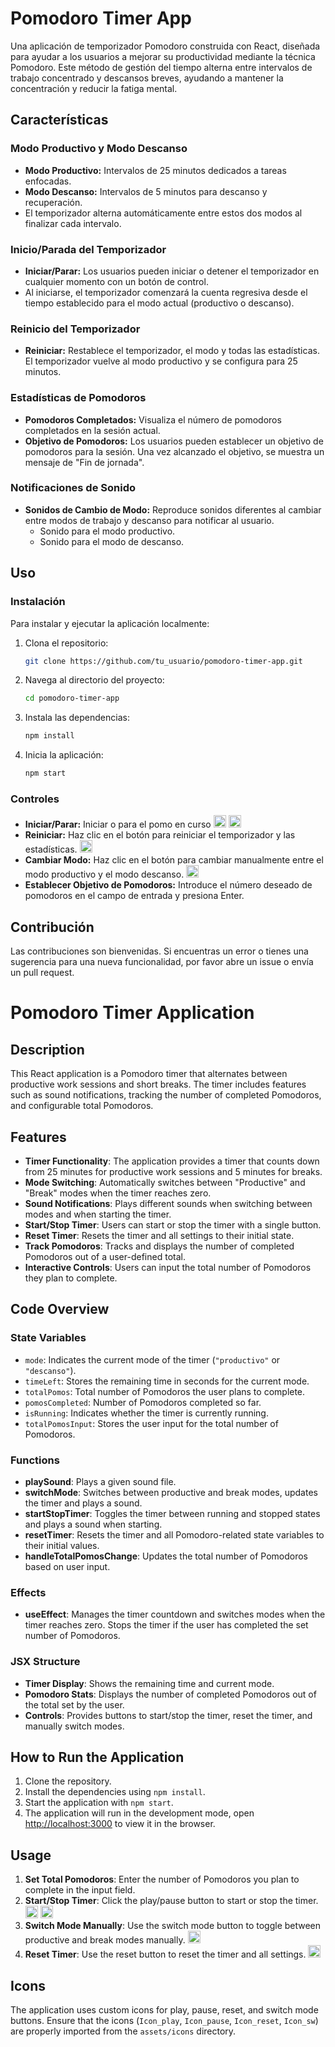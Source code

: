 # Pomodoro Timer App

Una aplicación de temporizador Pomodoro construida con React, diseñada para ayudar a los usuarios a mejorar su productividad mediante la técnica Pomodoro. Este método de gestión del tiempo alterna entre intervalos de trabajo concentrado y descansos breves, ayudando a mantener la concentración y reducir la fatiga mental.

## Características

### Modo Productivo y Modo Descanso

- **Modo Productivo:** Intervalos de 25 minutos dedicados a tareas enfocadas.
- **Modo Descanso:** Intervalos de 5 minutos para descanso y recuperación.
- El temporizador alterna automáticamente entre estos dos modos al finalizar cada intervalo.

### Inicio/Parada del Temporizador

- **Iniciar/Parar:** Los usuarios pueden iniciar o detener el temporizador en cualquier momento con un botón de control.
- Al iniciarse, el temporizador comenzará la cuenta regresiva desde el tiempo establecido para el modo actual (productivo o descanso).

### Reinicio del Temporizador

- **Reiniciar:** Restablece el temporizador, el modo y todas las estadísticas. El temporizador vuelve al modo productivo y se configura para 25 minutos.

### Estadísticas de Pomodoros

- **Pomodoros Completados:** Visualiza el número de pomodoros completados en la sesión actual.
- **Objetivo de Pomodoros:** Los usuarios pueden establecer un objetivo de pomodoros para la sesión. Una vez alcanzado el objetivo, se muestra un mensaje de "Fin de jornada".

### Notificaciones de Sonido

- **Sonidos de Cambio de Modo:** Reproduce sonidos diferentes al cambiar entre modos de trabajo y descanso para notificar al usuario.
  - Sonido para el modo productivo.
  - Sonido para el modo de descanso.

## Uso

### Instalación

Para instalar y ejecutar la aplicación localmente:

1. Clona el repositorio:
   ```bash
   git clone https://github.com/tu_usuario/pomodoro-timer-app.git
   ```
2. Navega al directorio del proyecto:
   ```bash
   cd pomodoro-timer-app
   ```
3. Instala las dependencias:
   ```bash
   npm install
   ```
4. Inicia la aplicación:
   ```bash
   npm start
   ```

### Controles

- **Iniciar/Parar:** Iniciar o para el pomo en curso <image src="src/assets/icons_png/img_play.png" height="20px" alt="Botón de Play"> <image src="src/assets/icons_png/img_pause.png" height="20px" alt="Botón de Pausa">
- **Reiniciar:** Haz clic en el botón para reiniciar el temporizador y las estadísticas. <image src="src/assets/icons_png/img_reset.png" height="20px" alt="Botón reset">
- **Cambiar Modo:** Haz clic en el botón para cambiar manualmente entre el modo productivo y el modo descanso. <image src="src/assets/icons_png/img_swicht.png" height="20px" alt="Botón Swicht">
- **Establecer Objetivo de Pomodoros:** Introduce el número deseado de pomodoros en el campo de entrada y presiona Enter.

## Contribución

Las contribuciones son bienvenidas. Si encuentras un error o tienes una sugerencia para una nueva funcionalidad, por favor abre un issue o envía un pull request.

# Pomodoro Timer Application

## Description

This React application is a Pomodoro timer that alternates between productive work sessions and short breaks. The timer includes features such as sound notifications, tracking the number of completed Pomodoros, and configurable total Pomodoros.

## Features

- **Timer Functionality**: The application provides a timer that counts down from 25 minutes for productive work sessions and 5 minutes for breaks.
- **Mode Switching**: Automatically switches between "Productive" and "Break" modes when the timer reaches zero.
- **Sound Notifications**: Plays different sounds when switching between modes and when starting the timer.
- **Start/Stop Timer**: Users can start or stop the timer with a single button.
- **Reset Timer**: Resets the timer and all settings to their initial state.
- **Track Pomodoros**: Tracks and displays the number of completed Pomodoros out of a user-defined total.
- **Interactive Controls**: Users can input the total number of Pomodoros they plan to complete.

## Code Overview

### State Variables

- `mode`: Indicates the current mode of the timer (`"productivo"` or `"descanso"`).
- `timeLeft`: Stores the remaining time in seconds for the current mode.
- `totalPomos`: Total number of Pomodoros the user plans to complete.
- `pomosCompleted`: Number of Pomodoros completed so far.
- `isRunning`: Indicates whether the timer is currently running.
- `totalPomosInput`: Stores the user input for the total number of Pomodoros.

### Functions

- **playSound**: Plays a given sound file.
- **switchMode**: Switches between productive and break modes, updates the timer and plays a sound.
- **startStopTimer**: Toggles the timer between running and stopped states and plays a sound when starting.
- **resetTimer**: Resets the timer and all Pomodoro-related state variables to their initial values.
- **handleTotalPomosChange**: Updates the total number of Pomodoros based on user input.

### Effects

- **useEffect**: Manages the timer countdown and switches modes when the timer reaches zero. Stops the timer if the user has completed the set number of Pomodoros.

### JSX Structure

- **Timer Display**: Shows the remaining time and current mode.
- **Pomodoro Stats**: Displays the number of completed Pomodoros out of the total set by the user.
- **Controls**: Provides buttons to start/stop the timer, reset the timer, and manually switch modes.

## How to Run the Application

1. Clone the repository.
2. Install the dependencies using `npm install`.
3. Start the application with `npm start`.
4. The application will run in the development mode, open [http://localhost:3000](http://localhost:3000) to view it in the browser.

## Usage

1. **Set Total Pomodoros**: Enter the number of Pomodoros you plan to complete in the input field.
2. **Start/Stop Timer**: Click the play/pause button to start or stop the timer. <image src="src/assets/icons_png/img_play.png" height="20px" alt="Botón de Play"> <image src="src/assets/icons_png/img_pause.png" height="20px" alt="Botón de Pausa">
3. **Switch Mode Manually**: Use the switch mode button to toggle between productive and break modes manually. <image src="src/assets/icons_png/img_swicht.png" height="20px" alt="Botón Swicht">
4. **Reset Timer**: Use the reset button to reset the timer and all settings. <image src="src/assets/icons_png/img_reset.png" height="20px" alt="Botón reset">

## Icons

The application uses custom icons for play, pause, reset, and switch mode buttons. Ensure that the icons (`Icon_play`, `Icon_pause`, `Icon_reset`, `Icon_sw`) are properly imported from the `assets/icons` directory.

